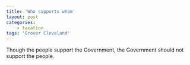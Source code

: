 ```yaml
---
title: 'Who supports whom'
layout: post
categories:
    - taxation
tags: 'Grover Cleveland'
---
```


Though the people support the Government, the Government should not support the people.